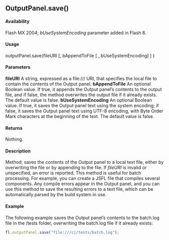 ## OutputPanel.save()

#### Availability

Flash MX 2004; *bUseSystemEncoding* parameter added in Flash 8.

#### Usage

outputPanel.save(fileURI [, bAppendToFile [ , bUseSystemEncoding] ] )

#### Parameters

**fileURI** A string, expressed as a file:/// URI, that specifies the local file to contain the contents of the Output panel.
**bAppendToFile** An optional Boolean value. If true, it appends the Output panel’s contents to the output file, and if
false, the method overwrites the output file if it already exists. The default value is false.
**bUseSystemEncoding** An optional Boolean value. If true, it saves the Output panel text using the system encoding; if false, it saves the Output panel text using UTF-8 encoding, with Byte Order Mark characters at the beginning of the text. The default value is false.

#### Returns

Nothing.

#### Description

Method; saves the contents of the Output panel to a local text file, either by overwriting the file or by appending to the file.
If *fileURI* is invalid or unspecified, an error is reported.
This method is useful for batch processing. For example, you can create a JSFL file that compiles several components. Any compile errors appear in the Output panel, and you can use this method to save the resulting errors to a text file, which can be automatically parsed by the build system in use.

#### Example

The following example saves the Output panel’s contents to the batch.log file in the /tests 
folder, overwriting the batch.log file if it already exists:
```javascript
fl.outputPanel.save("file:///c|/tests/batch.log"); 

```